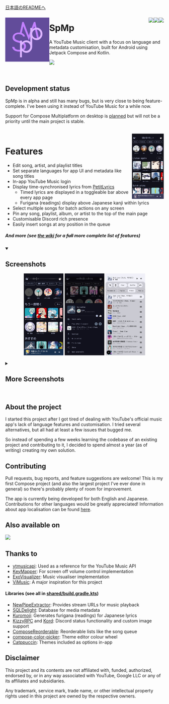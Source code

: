 [日本語のREADMEへ](readme/README-ja.md)

###
<img align="left" width="140" src="androidApp/src/main/ic_launcher-playstore.png">

<a href="https://github.com/toasterofbread/spmp/blob/main/LICENSE"><img src="https://img.shields.io/github/license/toasterofbread/spmp?style=for-the-badge&color=624c9a" align="right"></a>
<a href="https://github.com/toasterofbread/spmp/commits/main"><img src="https://img.shields.io/github/commits-since/toasterofbread/spmp/latest?style=for-the-badge&color=624c9a" align="right"></a>
<a href="https://github.com/toasterofbread/spmp/releases"><img src="https://img.shields.io/github/v/release/toasterofbread/spmp?logo=github&style=for-the-badge&color=624c9a" align="right"></a>

# SpMp
A YouTube Music client with a focus on language and metadata customisation, built for Android using Jetpack Compose and Kotlin.

<a href="https://discord.gg/B4uY4FkkJ3"><img src="https://img.shields.io/discord/1133321339495788625?style=for-the-badge&logo=discord&label=Discord&color=4f58d6"></a>

<br>

## Development status
SpMp is in alpha and still has many bugs, but is very close to being feature-complete. I've been using it instead of YouTube Music for a while now.

Support for Compose Multiplatform on desktop is [planned](https://github.com/toasterofbread/spmp-server) but will not be a priority until the main project is stable.

<br>

<img align="right" width="20%" src="readme/screenshot_2.png">

# Features
- Edit song, artist, and playlist titles
- Set separate languages for app UI and metadata like song titles
- In-app YouTube Music login
- Display time-synchronised lyrics from [PetitLyrics](https://petitlyrics.com/)
    - Timed lyrics are displayed in a toggleable bar above every app page
    - Furigana (readings) display above Japanese kanji within lyrics
- Select multiple songs for batch actions on any screen
- Pin any song, playlist, album, or artist to the top of the main page
- Customisable Discord rich presence
- Easily insert songs at any position in the queue

##### And more (see [the wiki](https://github.com/toasterofbread/spmp/wiki) for a ~~full~~ more complete list of features)

<details open>
    <summary><h2>Screenshots</h2></summary>
    <p align="center">
        <img src="readme/screenshot_11.png" style="max-height:70vh;object-fit:contain;" width="25%">
        <img src="readme/screenshot_5.png" style="max-height:70vh;object-fit:contain;" width="25%">
        <img src="readme/screenshot_10.png" style="max-height:70vh;object-fit:contain;" width="25%">
    </p>
</details>

<details closed>
    <summary><h2>More Screenshots</h2></summary>
    <p align="center">
        <img src="readme/screenshot_15.png" style="max-height:70vh;object-fit:contain;" width="25%">
        <img src="readme/screenshot_19.png" style="max-height:70vh;object-fit:contain;" width="25%">
        <img src="readme/screenshot_16.png" style="max-height:70vh;object-fit:contain;" width="25%">
    </p>
    <p align="center">
        <img src="readme/screenshot_14.png" style="max-height:70vh;object-fit:contain;" width="25%">
        <img src="readme/screenshot_17.png" style="max-height:70vh;object-fit:contain;" width="25%">
        <img src="readme/screenshot_8.png" style="max-height:70vh;object-fit:contain;" width="25%">
    </p>
</details>

<br>

## About the project
I started this project after I got tired of dealing with YouTube's official music app's lack of language features and customisation. I tried several alternatives, but all had at least a few issues that bugged me.

So instead of spending a few weeks learning the codebase of an existing project and contributing to it, I decided to spend almost a year (as of writing) creating my own solution.

## Contributing
Pull requests, bug reports, and feature suggestions are welcome! This is my first Compose project (and also the largest project I've ever done in general) so there's probably plenty of room for improvement.

The app is currently being developed for both English and Japanese. Contributions for other languages would be greatly appreciated! Information about app localisation can be found [here](https://github.com/toasterofbread/spmp/wiki/App-localisation).

## Also available on

<a href="https://apt.izzysoft.de/fdroid/index/apk/com.toasterofbread.spmp/"><img src="https://gitlab.com/IzzyOnDroid/repo/-/raw/master/assets/IzzyOnDroid.png" height=100></a>

## Thanks to
- [ytmusicapi](https://github.com/sigma67/ytmusicapi/): Used as a reference for the YouTube Music API
- [KeyMapper](https://github.com/keymapperorg/KeyMapper): For screen off volume control implementation
- [ExoVisualizer](https://github.com/dzolnai/ExoVisualizer): Music visualiser implementation
- [ViMusic](https://github.com/vfsfitvnm/ViMusic): A major inspiration for this project

#### Libraries (see all in [shared/build.gradle.kts](/shared/build.gradle.kts))
- [NewPipeExtractor](https://github.com/TeamNewPipe/NewPipeExtractor): Provides stream URLs for music playback
- [SQLDelight](https://github.com/cashapp/sqldelight): Database for media metadata
- [Kuromoji](https://github.com/atilika/kuromoji): Generates furigana (readings) for Japanese lyrics
- [KizzyRPC](https://github.com/dead8309/KizzyRPC) and [Kord](https://github.com/kordlib/kord): Discord status functionality and custom image support
- [ComposeReorderable](https://github.com/aclassen/ComposeReorderable): Reorderable lists like the song queue
- [compose-color-picker](https://github.com/godaddy/compose-color-picker): Theme editor colour wheel
- [Catppuccin](https://github.com/catppuccin/java): Themes included as options in-app

## Disclaimer
This project and its contents are not affiliated with, funded, authorized, endorsed by, or in any way associated with YouTube, Google LLC or any of its affiliates and subsidiaries.

Any trademark, service mark, trade name, or other intellectual property rights used in this project are owned by the respective owners.
